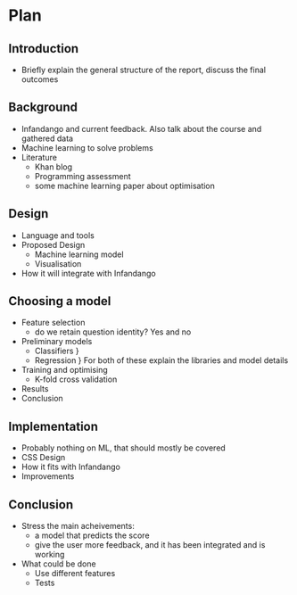 # Plan #

## Introduction ##
* Briefly explain the general structure of the report, discuss the final outcomes

## Background ##
* Infandango and current feedback. Also talk about the course and gathered data
* Machine learning to solve problems
* Literature
	- Khan blog
	- Programming assessment
	- some machine learning paper about optimisation

## Design ##
* Language and tools
* Proposed Design
	- Machine learning model
	- Visualisation
* How it will integrate with Infandango

## Choosing a model ##
* Feature selection
	- do we retain question identity? Yes and no
* Preliminary models
	- Classifiers		}
	- Regression		} For both of these explain the libraries and model details
* Training and optimising
	- K-fold cross validation
* Results
* Conclusion

## Implementation ##
* Probably nothing on ML, that should mostly be covered
* CSS Design
* How it fits with Infandango
* Improvements

## Conclusion ##
* Stress the main acheivements:
	- a model that predicts the score
	- give the user more feedback, and it has been integrated and is working
* What could be done
	- Use different features
	- Tests
 
